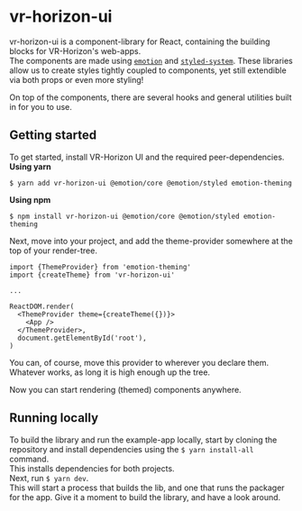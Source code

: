 # vr-horizon-ui
vr-horizon-ui is a component-library for React, containing the building blocks for VR-Horizon's web-apps.  
The components are made using [`emotion`](https://github.com/emotion-js/emotion) and [`styled-system`](https://github.com/styled-system/styled-system). These libraries allow us to create styles tightly coupled to components, yet still extendible via both props or even more styling!  

On top of the components, there are several hooks and general utilities built in for you to use.

## Getting started
To get started, install VR-Horizon UI and the required peer-dependencies.  
**Using yarn**
```
$ yarn add vr-horizon-ui @emotion/core @emotion/styled emotion-theming
```
**Using npm**
```
$ npm install vr-horizon-ui @emotion/core @emotion/styled emotion-theming
```

Next, move into your project, and add the theme-provider somewhere at the top of your render-tree.
```
import {ThemeProvider} from 'emotion-theming'
import {createTheme} from 'vr-horizon-ui'

...

ReactDOM.render(
  <ThemeProvider theme={createTheme({})}>
    <App />
  </ThemeProvider>,
  document.getElementById('root'),
)
```
You can, of course, move this provider to wherever you declare them. Whatever works, as long it is high enough up the tree.

Now you can start rendering (themed) components anywhere.

## Running locally 
To build the library and run the example-app locally, start by cloning the repository and install dependencies using the `$ yarn install-all` command.  
This installs dependencies for both projects.  
Next, run `$ yarn dev`.  
This will start a process that builds the lib, and one that runs the packager for the app. Give it a moment to build the library, and have a look around.